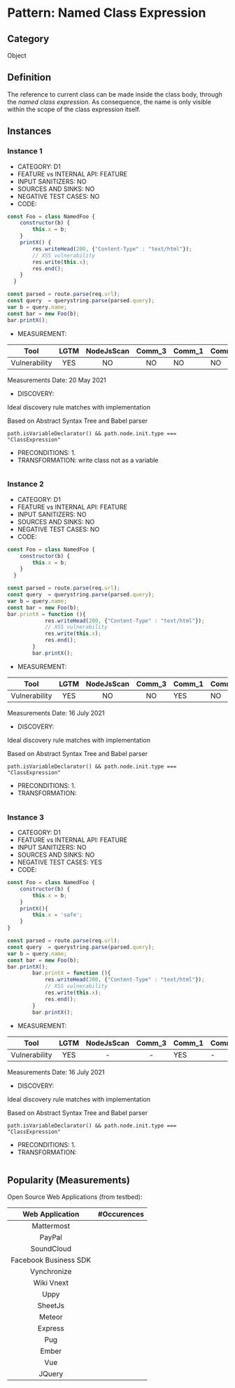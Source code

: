 # Pattern: Named Class Expression

## Category

Object

## Definition

The reference to current class can be made inside the class body, through the _named class expression_. As consequence, the name is only visible within the scope of the class expression itself.

## Instances

### Instance 1

- CATEGORY: D1
- FEATURE vs INTERNAL API: FEATURE
- INPUT SANITIZERS: NO
- SOURCES AND SINKS: NO
- NEGATIVE TEST CASES: NO
- CODE:

```javascript
const Foo = class NamedFoo {
	constructor(b) {
		this.x = b;
	}
	printX() {
        res.writeHead(200, {"Content-Type" : "text/html"});
	    // XSS vulnerability
        res.write(this.x); 
        res.end();
	}
  }

const parsed = route.parse(req.url);
const query  = querystring.parse(parsed.query);
var b = query.name;
const bar = new Foo(b);
bar.printX();
```

- MEASUREMENT:

|     Tool      | LGTM | NodeJsScan | Comm_3 | Comm_1 | Comm_2 | Vulnerable |
| :-----------: | :--: | :--------: | :------: | ------- | --------- | ---------- |
| Vulnerability | YES  |      NO    |    NO   |   NO    |   NO      | YES        |
Measurements Date: 20 May 2021

- DISCOVERY:



Ideal discovery rule matches with implementation

Based on Abstract Syntax Tree and Babel parser

```
path.isVariableDeclarator() && path.node.init.type === "ClassExpression"
```



- PRECONDITIONS:
   1.
- TRANSFORMATION:
write class not as a variable
```javascript
```
### Instance 2

- CATEGORY: D1
- FEATURE vs INTERNAL API: FEATURE
- INPUT SANITIZERS: NO
- SOURCES AND SINKS: NO
- NEGATIVE TEST CASES: NO
- CODE:

```javascript
const Foo = class NamedFoo {
	constructor(b) {
		this.x = b;
	}
  }

const parsed = route.parse(req.url);
const query  = querystring.parse(parsed.query);
var b = query.name;
const bar = new Foo(b);
bar.printX = function (){
            res.writeHead(200, {"Content-Type" : "text/html"});
            // XSS vulnerability
            res.write(this.x); 
            res.end();
        }
        bar.printX();
```

- MEASUREMENT:

|     Tool      | LGTM | NodeJsScan | Comm_3 | Comm_1 | Comm_2 | Vulnerable |
| :-----------: | :--: | :--------: | :------: | ------- | --------- | ---------- |
| Vulnerability | YES  |     NO     |   NO    |   YES    |   NO      | YES        |
Measurements Date: 16 July 2021

- DISCOVERY:



Ideal discovery rule matches with implementation

Based on Abstract Syntax Tree and Babel parser

```
path.isVariableDeclarator() && path.node.init.type === "ClassExpression"
```



- PRECONDITIONS:
   1.
- TRANSFORMATION:
```javascript
```
### Instance 3

- CATEGORY: D1
- FEATURE vs INTERNAL API: FEATURE
- INPUT SANITIZERS: NO
- SOURCES AND SINKS: NO
- NEGATIVE TEST CASES: YES
- CODE:

```javascript
const Foo = class NamedFoo {
	constructor(b) {
		this.x = b;
	}
    printX(){
        this.x = 'safe';
    }
}

const parsed = route.parse(req.url);
const query  = querystring.parse(parsed.query);
var b = query.name;
const bar = new Foo(b);
bar.printX();
	    bar.printX = function (){
            res.writeHead(200, {"Content-Type" : "text/html"});
            // XSS vulnerability
            res.write(this.x); 
            res.end();
        }
        bar.printX();
```

- MEASUREMENT:

|     Tool      | LGTM | NodeJsScan | Comm_3 | Comm_1 | Comm_2 | Vulnerable |
| :-----------: | :--: | :--------: | :------: | ------- | --------- | ---------- |
| Vulnerability | YES  |     -     |   -    |   YES    |   -      | NO        |
Measurements Date: 16 July 2021

- DISCOVERY:



Ideal discovery rule matches with implementation

Based on Abstract Syntax Tree and Babel parser

```
path.isVariableDeclarator() && path.node.init.type === "ClassExpression"
```



- PRECONDITIONS:
   1.
- TRANSFORMATION:
```javascript
```
## Popularity (Measurements)

Open Source Web Applications (from testbed):

|    Web Application    | #Occurences |
| :-------------------: | :---------: |
|      Mattermost       |             |
|        PayPal         |             |
|      SoundCloud       |             |
| Facebook Business SDK |             |
|      Vynchronize      |             |
|      Wiki Vnext       |             |
|         Uppy          |             |
|        SheetJs        |             |
|        Meteor         |             |
|        Express        |             |
|          Pug          |             |
|         Ember         |             |
|          Vue          |             |
|        JQuery         |             |

